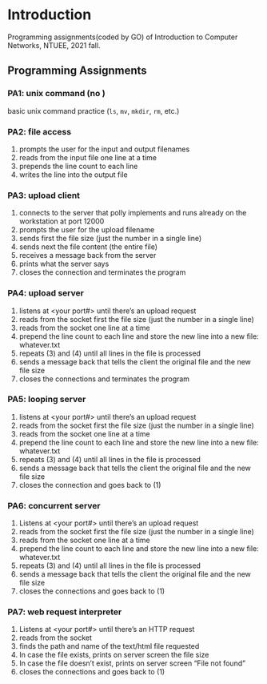 # Introduction
Programming assignments(coded by GO) of Introduction to Computer Networks, NTUEE, 2021 fall.

## Programming Assignments
### PA1: unix command (no )
basic unix command practice (`ls`, `mv`, `mkdir`, `rm`, etc.)

### PA2: file access
1. prompts the user for the input and output filenames 
2. reads from the input file one line at a time
3. prepends the line count to each line
4. writes the line into the output file

### PA3: upload client
1. connects to the server that polly implements and runs already on the workstation at port 12000
2. prompts the user for the upload filename
3. sends first the file size (just the number in a single line)
4. sends next the file content (the entire file)
5. receives a message back from the server
6. prints what the server says
7. closes the connection and terminates the program

### PA4: upload server
1. listens at <your port#> until there’s an upload request
2. reads from the socket first the file size (just the number in a single line)
3. reads from the socket one line at a time
4. prepend the line count to each line and store the new line into a new file: whatever.txt
5. repeats (3) and (4) until all lines in the file is processed
6. sends a message back that tells the client the original file and the new file size
7. closes the connections and terminates the program

### PA5: looping server
1. listens at <your port#> until there’s an upload request
2. reads from the socket first the file size (just the number in a single line)
3. reads from the socket one line at a time
4. prepend the line count to each line and store the new line into a new file: whatever.txt
5. repeats (3) and (4) until all lines in the file is processed
6. sends a message back that tells the client the original file and the new file size
7. closes the connection and goes back to (1)

### PA6: concurrent server
1. Listens at <your port#> until there’s an upload request
2. reads from the socket first the file size (just the number in a single line)
3. reads from the socket one line at a time
4. prepend the line count to each line and store the new line into a new file: whatever.txt
5. repeats (3) and (4) until all lines in the file is processed
6. sends a message back that tells the client the original file and the new file size
7. closes the connections and goes back to (1)

### PA7: web request interpreter
1. Listens at <your port#> until there’s an HTTP request
2. reads from the socket
3. finds the path and name of the text/html file requested
4. In case the file exists, prints on server screen the file size
5. In case the file doesn’t exist, prints on server screen “File not found”
6. closes the connections and goes back to (1)

